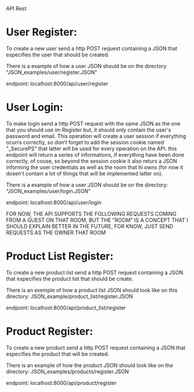 API Rest 

# User Register:
To create a new user send a http POST request containing a JSON that especifies the user that should be created.

There is a example of how a user JSON should be on the directory "JSON_examples/user/register.JSON"

endpoint: localhost:8000/api/user/register

# User Login:
To make login send a http POST request with the same JSON as the one that you should use im Register but,
it should only contain the user's password and email. This operation will create a user session if everything ocurrs correctly,
so don't forget to add the session cookie named "_SecurePS" that latter will be used for every operation on the API.
this endpoint will return a series of informations, if everything have been done correctly, of couse, so beyond the session cookie
it also returs a JSON informing the user credentials as well as the room that hi owns (for now it dosen't contain a lot of things that will be implemented latter on).

There is a example of how a user JSON should be on the directory: "JSON_examples/user/login.JSON"

endpoint: localhost:8000/api/user/login

FOR NOW, THE API SUPPORTS THE FOLLOWING REQUESTS COMING FROM A GUEST ON THAT ROOM, BUT THE "ROOM" IS A CONCEPT THAT I SHOULD EXPLAIN BETTER IN THE FUTURE,
FOR KNOW, JUST SEND REQUESTS AS THE OWNER THAT ROOM

# Product List Register:
To create a new product list send a http POST request containing a JSON that especifies the product list that should be create.

There is an exemple of how a product list JSON should look like on this directory: JSON_example/product_list/register.JSON

endpoint: localhost:8000/api/product_list/register

# Product Register:
To create a new product send a http POST request containing a JSON that especifies the product that will be created.

There is an example of how the product JSON should look like on the directory: JSON_examples/products/register.JSON

endpoint: localhost:8000/api/product/register
